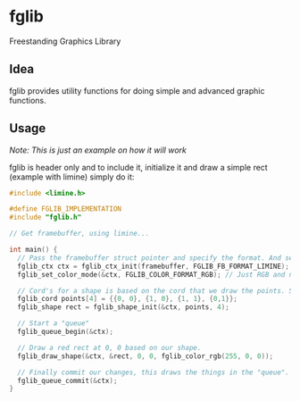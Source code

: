 # fglib

Freestanding Graphics Library

## Idea

fglib provides utility functions for doing simple and advanced graphic functions.

## Usage

*Note: This is just an example on how it will work*

fglib is header only and to include it, initialize it and draw a simple rect (example with limine) simply do it:
```cpp
#include <limine.h>

#define FGLIB_IMPLEMENTATION
#include "fglib.h"

// Get framebuffer, using limine...

int main() {
  // Pass the framebuffer struct pointer and specify the format. And set the color mode (not specific to framebuffer, only to the users preference).
  fglib_ctx ctx = fglib_ctx_init(framebuffer, FGLIB_FB_FORMAT_LIMINE);
  fglib_set_color_mode(&ctx, FGLIB_COLOR_FORMAT_RGB); // Just RGB and not RGBA (or ARGB) since we wont use alpha.

  // Cord's for a shape is based on the cord that we draw the points. So the fglib_cord's here act like a offset.
  fglib_cord points[4] = {{0, 0}, {1, 0}, {1, 1}, {0,1}};
  fglib_shape rect = fglib_shape_init(&ctx, points, 4);

  // Start a "queue"
  fglib_queue_begin(&ctx);

  // Draw a red rect at 0, 0 based on our shape.
  fglib_draw_shape(&ctx, &rect, 0, 0, fglib_color_rgb(255, 0, 0));

  // Finally commit our changes, this draws the things in the "queue". Commit also clears the queue, so we can draw new things.
  fglib_queue_commit(&ctx);
}
``` 

